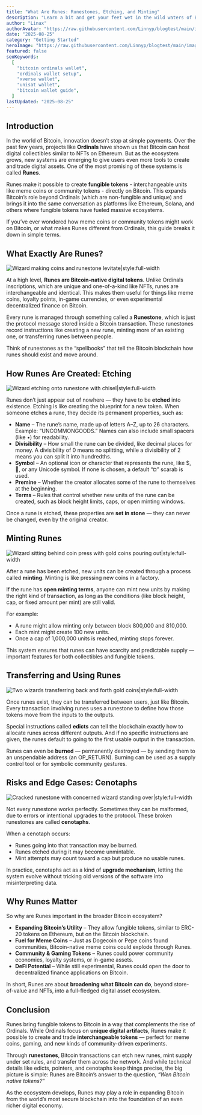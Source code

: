 ```yaml
---
title: "What Are Runes: Runestones, Etching, and Minting"
description: "Learn a bit and get your feet wet in the wild waters of Bitcoin Runes"
author: "Linax"
authorAvatar: "https://raw.githubusercontent.com/Linnyp/blogtest/main/images/avatars/linax.png"
date: "2025-08-25"
category: "Getting Started"
heroImage: "https://raw.githubusercontent.com/Linnyp/blogtest/main/images/heroes/runesFontBlk.png"
featured: false
seoKeywords:
  [
    "bitcoin ordinals wallet",
    "ordinals wallet setup",
    "xverse wallet",
    "unisat wallet",
    "bitcoin wallet guide",
  ]
lastUpdated: "2025-08-25"
---
```


## Introduction

In the world of Bitcoin, innovation doesn’t stop at simple payments. Over the past few years, projects like **Ordinals** have shown us that Bitcoin can host digital collectibles similar to NFTs on Ethereum. But as the ecosystem grows, new systems are emerging to give users even more tools to create and trade digital assets. One of the most promising of these systems is called **Runes**.

Runes make it possible to create **fungible tokens** - interchangeable units like meme coins or community tokens - directly on Bitcoin. This expands Bitcoin’s role beyond Ordinals (which are non-fungible and unique) and brings it into the same conversation as platforms like Ethereum, Solana, and others where fungible tokens have fueled massive ecosystems.

If you’ve ever wondered how meme coins or community tokens might work on Bitcoin, or what makes Runes different from Ordinals, this guide breaks it down in simple terms.

## What Exactly Are Runes?

![Wizard making coins and runestone levitate|style:full-width](https://raw.githubusercontent.com/Linnyp/blogtest/main/images/article/runesWizard.png)

At a high level, **Runes are Bitcoin-native digital tokens**. Unlike Ordinals inscriptions, which are unique and one-of-a-kind like NFTs, runes are interchangeable and identical. This makes them useful for things like meme coins, loyalty points, in-game currencies, or even experimental decentralized finance on Bitcoin.

Every rune is managed through something called a **Runestone**, which is just the protocol message stored inside a Bitcoin transaction. These runestones record instructions like creating a new rune, minting more of an existing one, or transferring runes between people.

Think of runestones as the “spellbooks” that tell the Bitcoin blockchain how runes should exist and move around.

## How Runes Are Created: Etching

![Wizard etching onto runestone with chisel|style:full-width](https://raw.githubusercontent.com/Linnyp/blogtest/main/images/article/runeEtching.png)

Runes don’t just appear out of nowhere — they have to be **etched** into existence. Etching is like creating the blueprint for a new token. When someone etches a rune, they decide its permanent properties, such as:

- **Name** – The rune’s name, made up of letters A–Z, up to 26 characters. Example: “UNCOMMONGOODS.” Names can also include small spacers (like •) for readability.
- **Divisibility** – How small the rune can be divided, like decimal places for money. A divisibility of 0 means no splitting, while a divisibility of 2 means you can split it into hundredths.
- **Symbol** – An optional icon or character that represents the rune, like $, 🧿, or any Unicode symbol. If none is chosen, a default “¤” scarab is used.
- **Premine** – Whether the creator allocates some of the rune to themselves at the beginning.
- **Terms** – Rules that control whether new units of the rune can be created, such as block height limits, caps, or open minting windows.

Once a rune is etched, these properties are **set in stone** — they can never be changed, even by the original creator.

## Minting Runes

![Wizard sitting behind coin press with gold coins pouring out|style:full-width](https://raw.githubusercontent.com/Linnyp/blogtest/main/images/article/mintingRunes.png)

After a rune has been etched, new units can be created through a process called **minting**. Minting is like pressing new coins in a factory.

If the rune has **open minting terms**, anyone can mint new units by making the right kind of transaction, as long as the conditions (like block height, cap, or fixed amount per mint) are still valid.

For example:

- A rune might allow minting only between block 800,000 and 810,000.
- Each mint might create 100 new units.
- Once a cap of 1,000,000 units is reached, minting stops forever.

This system ensures that runes can have scarcity and predictable supply — important features for both collectibles and fungible tokens.

## Transferring and Using Runes

![Two wizards transferring back and forth gold coins|style:full-width](https://raw.githubusercontent.com/Linnyp/blogtest/main/images/article/runesTransfer.png)

Once runes exist, they can be transferred between users, just like Bitcoin. Every transaction involving runes uses a runestone to define how those tokens move from the inputs to the outputs.

Special instructions called **edicts** can tell the blockchain exactly how to allocate runes across different outputs. And if no specific instructions are given, the runes default to going to the first usable output in the transaction.

Runes can even be **burned** — permanently destroyed — by sending them to an unspendable address (an OP_RETURN). Burning can be used as a supply control tool or for symbolic community gestures.

## Risks and Edge Cases: Cenotaphs

![Cracked runestone with concerned wizard standing over|style:full-width](https://raw.githubusercontent.com/Linnyp/blogtest/main/images/article/runesRuins.png)

Not every runestone works perfectly. Sometimes they can be malformed, due to errors or intentional upgrades to the protocol. These broken runestones are called **cenotaphs**.

When a cenotaph occurs:

- Runes going into that transaction may be burned.
- Runes etched during it may become unmintable.
- Mint attempts may count toward a cap but produce no usable runes.

In practice, cenotaphs act as a kind of **upgrade mechanism**, letting the system evolve without tricking old versions of the software into misinterpreting data.

## Why Runes Matter

So why are Runes important in the broader Bitcoin ecosystem?

- **Expanding Bitcoin’s Utility** – They allow fungible tokens, similar to ERC-20 tokens on Ethereum, but on the Bitcoin blockchain.
- **Fuel for Meme Coins** – Just as Dogecoin or Pepe coins found communities, Bitcoin-native meme coins could explode through Runes.
- **Community & Gaming Tokens** – Runes could power community economies, loyalty systems, or in-game assets.
- **DeFi Potential** – While still experimental, Runes could open the door to decentralized finance applications on Bitcoin.

In short, Runes are about **broadening what Bitcoin can do**, beyond store-of-value and NFTs, into a full-fledged digital asset ecosystem.

## Conclusion

Runes bring fungible tokens to Bitcoin in a way that complements the rise of Ordinals. While Ordinals focus on **unique digital artifacts**, Runes make it possible to create and trade **interchangeable tokens** — perfect for meme coins, gaming, and new kinds of community-driven experiments.

Through **runestones**, Bitcoin transactions can etch new runes, mint supply under set rules, and transfer them across the network. And while technical details like edicts, pointers, and cenotaphs keep things precise, the big picture is simple: Runes are Bitcoin’s answer to the question, _“Wen Bitcoin native tokens?”_

As the ecosystem develops, Runes may play a role in expanding Bitcoin from the world’s most secure blockchain into the foundation of an even richer digital economy.
